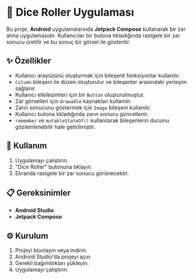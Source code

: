 # 🎲 Dice Roller Uygulaması

Bu proje, **Android** uygulamalarında **Jetpack Compose** kullanarak bir zar atma uygulamasıdır. 
Kullanıcılar bir butona tıkladığında rastgele bir zar sonucu üretilir ve bu sonuç bir görsel ile gösterilir.

## ✨ Özellikler

- Kullanıcı arayüzünü oluşturmak için bileşenli fonksiyonlar kullanılır.
- `Column` bileşeni ile düzen oluşturulur ve bileşenler arasındaki yerleşim sağlanır.
- Kullanıcı etkileşimleri için bir `Button` oluşturulmuştur.
- Zar görselleri için `drawable` kaynakları kullanılır.
- Zarın sonucunu göstermek için `Image` bileşeni kullanılır.
- Kullanıcı butona tıkladığında zarın sonucu güncellenir.
- `remember` ve `mutableStateOf()` kullanılarak bileşenlerin durumu gözlemlenebilir hale getirilmiştir.

## 🚀 Kullanım

1. Uygulamayı çalıştırın.
2. "Dice Roller" butonuna tıklayın.
3. Ekranda rastgele bir zar sonucu görünecektir.

## 📋 Gereksinimler

- **Android Studio**
- **Jetpack Compose**

## ⚙️ Kurulum

1. Projeyi klonlayın veya indirin.
2. Android Studio'da projeyi açın.
3. Gerekli bağımlılıkları yükleyin.
4. Uygulamayı çalıştırın.

